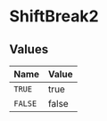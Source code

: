 # ShiftBreak2


## Values

| Name    | Value   |
| ------- | ------- |
| `TRUE`  | true    |
| `FALSE` | false   |